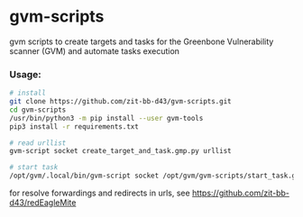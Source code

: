 # gvm-scripts
gvm scripts to create targets and tasks for the Greenbone Vulnerability scanner (GVM) and automate tasks execution


### Usage:

```bash
# install
git clone https://github.com/zit-bb-d43/gvm-scripts.git
cd gvm-scripts
/usr/bin/python3 -m pip install --user gvm-tools
pip3 install -r requirements.txt

# read urllist
gvm-script socket create_target_and_task.gmp.py urllist

# start task
/opt/gvm/.local/bin/gvm-script socket /opt/gvm/gvm-scripts/start_task.gmp.py

```

for resolve forwardings and redirects in urls, see https://github.com/zit-bb-d43/redEagleMite
